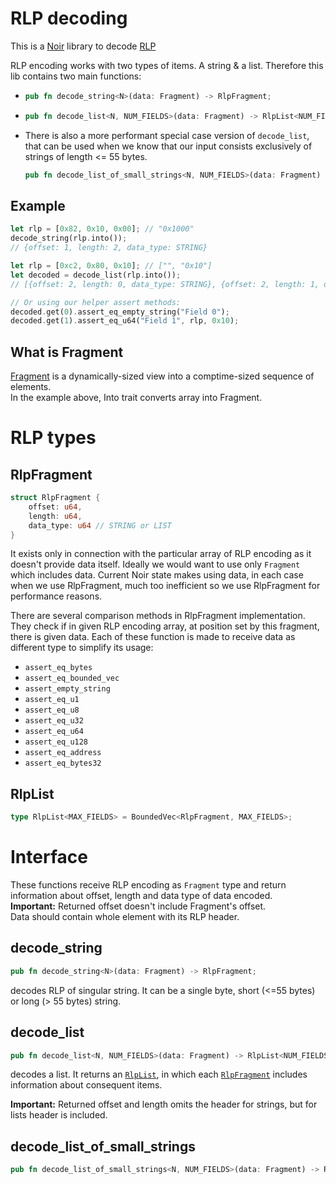 # RLP decoding

This is a [Noir](https://noir-lang.org) library to decode [RLP](https://ethereum.org/en/developers/docs/data-structures-and-encoding/rlp/)

RLP encoding works with two types of items. A string & a list. Therefore this lib contains two main functions:

- ```rust
  pub fn decode_string<N>(data: Fragment) -> RlpFragment;
  ```
- ```rust
  pub fn decode_list<N, NUM_FIELDS>(data: Fragment) -> RlpList<NUM_FIELDS>;
  ```
- There is also a more performant special case version of `decode_list`, that can be used when we know that our input consists exclusively of strings of length <= 55 bytes.
  ```rust
  pub fn decode_list_of_small_strings<N, NUM_FIELDS>(data: Fragment) -> RlpList<NUM_FIELDS>;
  ```

## Example

```rust
let rlp = [0x82, 0x10, 0x00]; // "0x1000"
decode_string(rlp.into());
// {offset: 1, length: 2, data_type: STRING}

let rlp = [0xc2, 0x80, 0x10]; // ["", "0x10"]
let decoded = decode_list(rlp.into());
// [{offset: 2, length: 0, data_type: STRING}, {offset: 2, length: 1, data_type: STRING}]

// Or using our helper assert methods:
decoded.get(0).assert_eq_empty_string("Field 0");
decoded.get(1).assert_eq_u64("Field 1", rlp, 0x10);
```

## What is Fragment

[Fragment](../misc/README.md) is a dynamically-sized view into a comptime-sized sequence of elements.  
In the example above, Into trait converts array into Fragment.

# RLP types

## RlpFragment

```Rust
struct RlpFragment {
    offset: u64,
    length: u64,
    data_type: u64 // STRING or LIST
}
```

It exists only in connection with the particular array of RLP encoding as it doesn't provide data itself. Ideally we would want to use only `Fragment` which includes data. Current Noir state makes using data, in each case when we use RlpFragment, much too inefficient so we use RlpFragment for performance reasons.

There are several comparison methods in RlpFragment implementation. They check if in given RLP encoding array, at position set by this fragment, there is given data. Each of these function is made to receive data as different type to simplify its usage:

- `assert_eq_bytes`
- `assert_eq_bounded_vec`
- `assert_empty_string`
- `assert_eq_u1`
- `assert_eq_u8`
- `assert_eq_u32`
- `assert_eq_u64`
- `assert_eq_u128`
- `assert_eq_address`
- `assert_eq_bytes32`

## RlpList

```Rust
type RlpList<MAX_FIELDS> = BoundedVec<RlpFragment, MAX_FIELDS>;
```

# Interface

These functions receive RLP encoding as `Fragment` type and return information about offset, length and data type of data encoded.  
**Important:** Returned offset doesn't include Fragment's offset.  
Data should contain whole element with its RLP header.

## decode_string

```Rust
pub fn decode_string<N>(data: Fragment) -> RlpFragment;
```

decodes RLP of singular string. It can be a single byte, short (<=55 bytes) or long (> 55 bytes) string.

## decode_list

```Rust
pub fn decode_list<N, NUM_FIELDS>(data: Fragment) -> RlpList<NUM_FIELDS>;
```

decodes a list. It returns an [`RlpList`](#rlplist), in which each [`RlpFragment`](#rlpfragment) includes information about consequent items.

**Important:** Returned offset and length omits the header for strings, but for lists header is included.

## decode_list_of_small_strings

```Rust
pub fn decode_list_of_small_strings<N, NUM_FIELDS>(data: Fragment) -> RlpList<NUM_FIELDS>;
```
